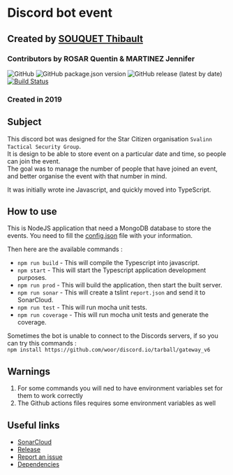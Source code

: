 # Discord bot event
## Created by [SOUQUET Thibault](https://thibaultsouquet.fr)
### Contributors by ROSAR Quentin & MARTINEZ Jennifer

![GitHub](https://img.shields.io/github/license/Falcort/discord-bot-event)
![GitHub package.json version](https://img.shields.io/github/package-json/v/Falcort/discord-bot-event)
![GitHub release (latest by date)](https://img.shields.io/github/v/release/Falcort/discord-bot-event)
[![Build Status](https://img.shields.io/endpoint.svg?url=https%3A%2F%2Factions-badge.atrox.dev%2FFalcort%2FMinecraft-ScarletMonastery%2Fbadge%3Fref%3Dmaster&style=flat)](https://actions-badge.atrox.dev/Falcort/discord-bot-event/goto?ref=master)

### Created in 2019

## Subject
This discord bot was designed for the Star Citizen organisation `Svalinn Tactical Security Group`.  
It is design to be able to store event on a particular date and time, so people can join the event.  
The goal was to manage the number of people that have joined an event, and better organise the event with that number in mind.

It was initially wrote ine Javascript, and quickly moved into TypeScript.

## How to use
This is NodeJS application that need a MongoDB database to store the events.
You need to fill the [config.json](https://github.com/Falcort/discord-bot-event/blob/master/config.json) file with your information.

Then here are the available commands :
 - `npm run build` - This will compile the Typescript into javascript.
 - `npm start` - This will start the Typescript application development purposes.
 - `npm run prod` - This will build the application, then start the built server.
 - `npm run sonar` - This will create a tslint `report.json` and send it to SonarCloud.
 - `npm run test` - This will run mocha unit tests.
 - `npm run coverage` - This will run mocha unit tests and generate the coverage.
 
 Sometimes the bot is unable to connect to the Discords servers, if so you can try this commands :  
 `npm install https://github.com/woor/discord.io/tarball/gateway_v6`

## Warnings

1. For some commands you will ned to have environment variables set for them to work correctly
2. The Github actions files requires some environment variables as well

## Useful links
- [SonarCloud](https://sonarcloud.io/dashboard?id=Falcort_discord-bot-event)
- [Release](https://github.com/Falcort/discord-bot-event/releases)
- [Report an issue](https://github.com/Falcort/discord-bot-event/issues)
- [Dependencies](https://github.com/Falcort/discord-bot-event/network/dependencies)


